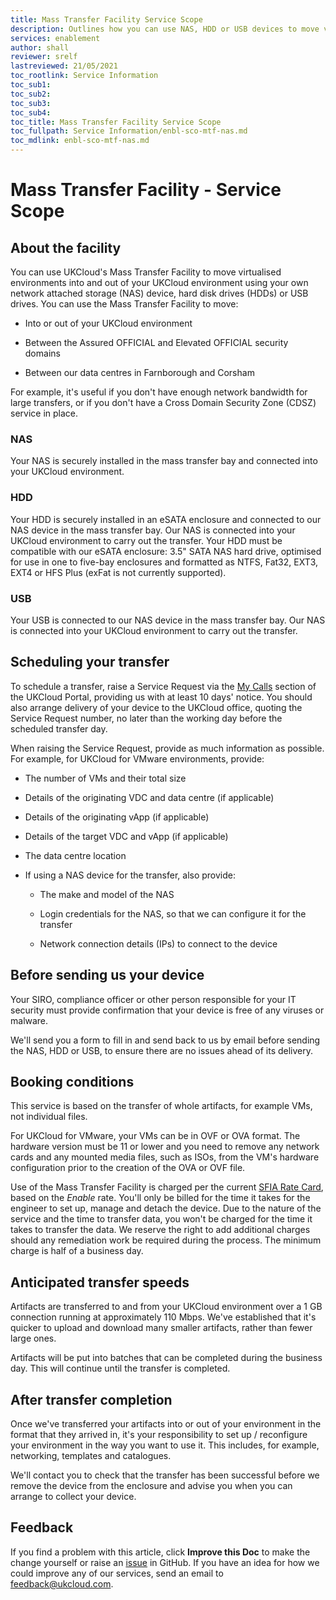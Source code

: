 ```yaml
---
title: Mass Transfer Facility Service Scope
description: Outlines how you can use NAS, HDD or USB devices to move virtualised environments into or out of the UKCloud platform
services: enablement
author: shall
reviewer: srelf
lastreviewed: 21/05/2021
toc_rootlink: Service Information
toc_sub1: 
toc_sub2:
toc_sub3:
toc_sub4:
toc_title: Mass Transfer Facility Service Scope
toc_fullpath: Service Information/enbl-sco-mtf-nas.md
toc_mdlink: enbl-sco-mtf-nas.md
---
```


# Mass Transfer Facility - Service Scope

## About the facility

You can use UKCloud's Mass Transfer Facility to move virtualised environments into and out of your UKCloud environment using your own network attached storage (NAS) device, hard disk drives (HDDs) or USB drives. You can use the Mass Transfer Facility to move:

- Into or out of your UKCloud environment

- Between the Assured OFFICIAL and Elevated OFFICIAL security domains

- Between our data centres in Farnborough and Corsham

For example, it's useful if you don't have enough network bandwidth for large transfers, or if you don't have a Cross Domain Security Zone (CDSZ) service in place.

### NAS

Your NAS is securely installed in the mass transfer bay and connected into your UKCloud environment.

### HDD

Your HDD is securely installed in an eSATA enclosure and connected to our NAS device in the mass transfer bay. Our NAS is connected into your UKCloud environment to carry out the transfer. Your HDD must be compatible with our eSATA enclosure: 3.5" SATA NAS hard drive, optimised for use in one to five-bay enclosures and formatted as NTFS, Fat32, EXT3, EXT4 or HFS Plus (exFat is not currently supported).

### USB

Your USB is connected to our NAS device in the mass transfer bay. Our NAS is connected into your UKCloud environment to carry out the transfer.

## Scheduling your transfer

To schedule a transfer, raise a Service Request via the [My Calls](https://portal.skyscapecloud.com/support/ivanti) section of the UKCloud Portal, providing us with at least 10 days' notice. You should also arrange delivery of your device to the UKCloud office, quoting the Service Request number, no later than the working day before the scheduled transfer day.

When raising the Service Request, provide as much information as possible. For example, for UKCloud for VMware environments, provide:

- The number of VMs and their total size

- Details of the originating VDC and data centre (if applicable)

- Details of the originating vApp (if applicable)

- Details of the target VDC and vApp (if applicable)

- The data centre location

- If using a NAS device for the transfer, also provide:

  - The make and model of the NAS

  - Login credentials for the NAS, so that we can configure it for the transfer

  - Network connection details (IPs) to connect to the device

## Before sending us your device

Your SIRO, compliance officer or other person responsible for your IT security must provide confirmation that your device is free of any viruses or malware.

We'll send you a form to fill in and send back to us by email before sending the NAS, HDD or USB, to ensure there are no issues ahead of its delivery.

## Booking conditions

This service is based on the transfer of whole artifacts, for example VMs, not individual files.

For UKCloud for VMware, your VMs can be in OVF or OVA format. The hardware version must be 11 or lower and you need to remove any network cards and any mounted media files, such as ISOs, from the VM's hardware configuration prior to the creation of the OVA or OVF file.

Use of the Mass Transfer Facility is charged per the current [SFIA Rate Card](http://www.ukcloud.com/sfia), based on the *Enable* rate. You'll only be billed for the time it takes for the engineer to set up, manage and detach the device. Due to the nature of the service and the time to transfer data, you won't be charged for the time it takes to transfer the data. We reserve the right to add additional charges should any remediation work be required during the process. The minimum charge is half of a business day.

## Anticipated transfer speeds

Artifacts are transferred to and from your UKCloud environment over a 1 GB connection running at approximately 110 Mbps. We've established that it's quicker to upload and download many smaller artifacts, rather than fewer large ones.

Artifacts will be put into batches that can be completed during the business day. This will continue until the transfer is completed.

## After transfer completion

Once we've transferred your artifacts into or out of your environment in the format that they arrived in, it's your responsibility to set up / reconfigure your environment in the way you want to use it. This includes, for example, networking, templates and catalogues.

We'll contact you to check that the transfer has been successful before we remove the device from the enclosure and advise you when you can arrange to collect your device.

## Feedback

If you find a problem with this article, click **Improve this Doc** to make the change yourself or raise an [issue](https://github.com/UKCloud/documentation/issues) in GitHub. If you have an idea for how we could improve any of our services, send an email to <feedback@ukcloud.com>.
